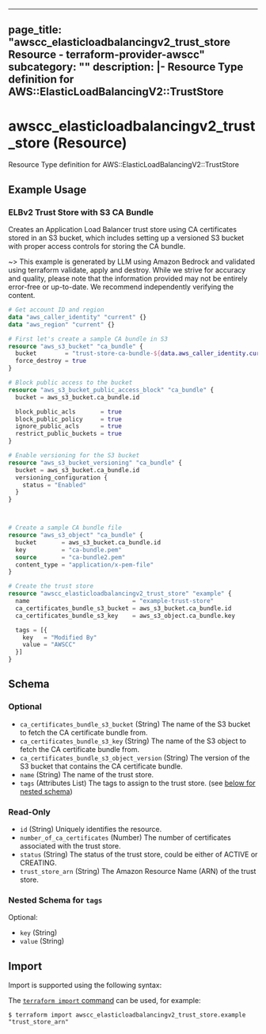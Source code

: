 
---
page_title: "awscc_elasticloadbalancingv2_trust_store Resource - terraform-provider-awscc"
subcategory: ""
description: |-
  Resource Type definition for AWS::ElasticLoadBalancingV2::TrustStore
---

# awscc_elasticloadbalancingv2_trust_store (Resource)

Resource Type definition for AWS::ElasticLoadBalancingV2::TrustStore

## Example Usage

### ELBv2 Trust Store with S3 CA Bundle

Creates an Application Load Balancer trust store using CA certificates stored in an S3 bucket, which includes setting up a versioned S3 bucket with proper access controls for storing the CA bundle.

~> This example is generated by LLM using Amazon Bedrock and validated using terraform validate, apply and destroy. While we strive for accuracy and quality, please note that the information provided may not be entirely error-free or up-to-date. We recommend independently verifying the content.

```terraform
# Get account ID and region
data "aws_caller_identity" "current" {}
data "aws_region" "current" {}

# First let's create a sample CA bundle in S3
resource "aws_s3_bucket" "ca_bundle" {
  bucket        = "trust-store-ca-bundle-${data.aws_caller_identity.current.account_id}-${data.aws_region.current.name}"
  force_destroy = true
}

# Block public access to the bucket
resource "aws_s3_bucket_public_access_block" "ca_bundle" {
  bucket = aws_s3_bucket.ca_bundle.id

  block_public_acls       = true
  block_public_policy     = true
  ignore_public_acls      = true
  restrict_public_buckets = true
}

# Enable versioning for the S3 bucket
resource "aws_s3_bucket_versioning" "ca_bundle" {
  bucket = aws_s3_bucket.ca_bundle.id
  versioning_configuration {
    status = "Enabled"
  }
}



# Create a sample CA bundle file
resource "aws_s3_object" "ca_bundle" {
  bucket       = aws_s3_bucket.ca_bundle.id
  key          = "ca-bundle.pem"
  source       = "ca-bundle2.pem"
  content_type = "application/x-pem-file"
}

# Create the trust store
resource "awscc_elasticloadbalancingv2_trust_store" "example" {
  name                             = "example-trust-store"
  ca_certificates_bundle_s3_bucket = aws_s3_bucket.ca_bundle.id
  ca_certificates_bundle_s3_key    = aws_s3_object.ca_bundle.key

  tags = [{
    key   = "Modified By"
    value = "AWSCC"
  }]
}
```

<!-- schema generated by tfplugindocs -->
## Schema

### Optional

- `ca_certificates_bundle_s3_bucket` (String) The name of the S3 bucket to fetch the CA certificate bundle from.
- `ca_certificates_bundle_s3_key` (String) The name of the S3 object to fetch the CA certificate bundle from.
- `ca_certificates_bundle_s3_object_version` (String) The version of the S3 bucket that contains the CA certificate bundle.
- `name` (String) The name of the trust store.
- `tags` (Attributes List) The tags to assign to the trust store. (see [below for nested schema](#nestedatt--tags))

### Read-Only

- `id` (String) Uniquely identifies the resource.
- `number_of_ca_certificates` (Number) The number of certificates associated with the trust store.
- `status` (String) The status of the trust store, could be either of ACTIVE or CREATING.
- `trust_store_arn` (String) The Amazon Resource Name (ARN) of the trust store.

<a id="nestedatt--tags"></a>
### Nested Schema for `tags`

Optional:

- `key` (String)
- `value` (String)

## Import

Import is supported using the following syntax:

The [`terraform import` command](https://developer.hashicorp.com/terraform/cli/commands/import) can be used, for example:

```shell
$ terraform import awscc_elasticloadbalancingv2_trust_store.example "trust_store_arn"
```
